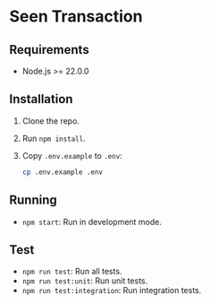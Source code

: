 # Seen Transaction

## Requirements

- Node.js >= 22.0.0

## Installation

1. Clone the repo.
2. Run `npm install`.
3. Copy `.env.example` to `.env`:

   ```sh
   cp .env.example .env
   ```

## Running

- `npm start`: Run in development mode.

## Test

- `npm run test`: Run all tests.
- `npm run test:unit`: Run unit tests.
- `npm run test:integration`: Run integration tests.

